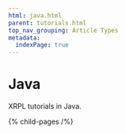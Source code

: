 ```yaml
---
html: java.html
parent: tutorials.html
top_nav_grouping: Article Types
metadata:
  indexPage: true
---
```

# Java

XRPL tutorials in Java.


{% child-pages /%}
